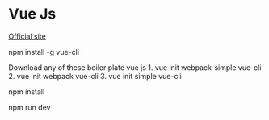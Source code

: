 # Vue Js

[Official site](https://vuejs.org/)

npm install -g vue-cli

Download any of these boiler plate vue js
	1. vue init webpack-simple vue-cli
	2. vue init webpack vue-cli
	3. vue init simple vue-cli

npm install

npm run dev